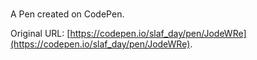 # 

A Pen created on CodePen.

Original URL: [https://codepen.io/slaf_day/pen/JodeWRe](https://codepen.io/slaf_day/pen/JodeWRe).

